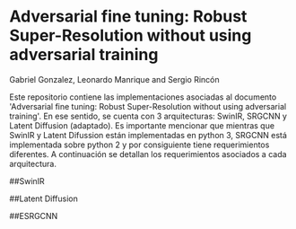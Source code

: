 # Adversarial fine tuning: Robust Super-Resolution without using adversarial training

Gabriel Gonzalez, Leonardo Manrique and Sergio Rincón

Este repositorio contiene las implementaciones asociadas al documento 'Adversarial fine tuning: Robust Super-Resolution without using adversarial training'. En ese sentido, se cuenta con 3 arquitecturas: SwinIR, SRGCNN y Latent Diffusion (adaptado). Es importante mencionar que mientras que SwinIR y Latent Difussion están implementadas en python 3, SRGCNN está implementada sobre python 2 y por consiguiente tiene requerimientos diferentes. A continuación se detallan los requerimientos asociados a cada arquitectura.

##SwinIR


##Latent Diffusion


##ESRGCNN




